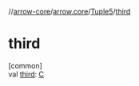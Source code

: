 //[arrow-core](../../../index.md)/[arrow.core](../index.md)/[Tuple5](index.md)/[third](third.md)

# third

[common]\
val [third](third.md): [C](index.md)
